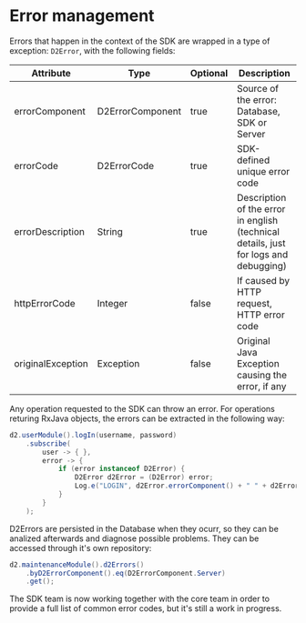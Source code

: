 # Error management

<!--DHIS2-SECTION-ID:error_management-->

Errors that happen in the context of the SDK are wrapped in a type of exception: `D2Error`, with the following fields:

|  Attribute        |  Type | Optional    |   Description |
|-|-|-|-|
| errorComponent    | D2ErrorComponent | true          | Source of the error: Database, SDK or Server |
| errorCode         | D2ErrorCode | true          | SDK-defined unique error code |
| errorDescription  | String | true          | Description of the error in english (technical details, just for logs and debugging) |
| httpErrorCode     | Integer | false   | If caused by HTTP request, HTTP error code |
| originalException | Exception | false | Original Java Exception causing the error, if any |

Any operation requested to the SDK can throw an error. For operations returing RxJava objects, the errors can be extracted in the following way:

```java
d2.userModule().logIn(username, password)
    .subscribe(
        user -> { },
        error -> {
            if (error instanceof D2Error) {
                D2Error d2Error = (D2Error) error;
                Log.e("LOGIN", d2Error.errorComponent() + " " + d2Error.httpErrorCode() + " " + d2Error.errorCode());
            }
        }
    );
```

D2Errors are persisted in the Database when they ocurr, so they can be analized afterwards and diagnose possible problems. They can be accessed through it's own repository:

```java
d2.maintenanceModule().d2Errors()
    .byD2ErrorComponent().eq(D2ErrorComponent.Server)
    .get();
```

The SDK team is now working together with the core team in order to provide a full list of common error codes, but it's still a work in progress.
